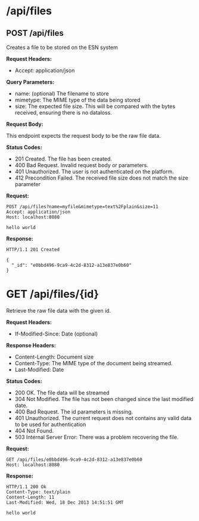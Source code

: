 # /api/files

## POST /api/files

Creates a file to be stored on the ESN system

**Request Headers:**

- Accept: application/json

**Query Parameters:**

- name: (optional) The filename to store
- mimetype: The MIME type of the data being stored
- size: The expected file size. This will be compared with the bytes received, ensuring there is no dataloss.

**Request Body:**

This endpoint expects the request body to be the raw file data.

**Status Codes:**

- 201 Created. The file has been created.
- 400 Bad Request. Invalid request body or parameters.
- 401 Unauthorized. The user is not authenticated on the platform.
- 412 Precondition Failed. The received file size does not match the size parameter

**Request:**

    POST /api/files?name=myfile&mimetype=text%2Fplain&size=11
    Accept: application/json
    Host: localhost:8080

    hello world

**Response:**

    HTTP/1.1 201 Created

    {
      "_id": "e0bbd496-9ca9-4c2d-8312-a13e837e0b60"
    }

# GET /api/files/{id}

Retrieve the raw file data with the given id.

**Request Headers:**

- If-Modified-Since: Date (optional)

**Response Headers:**

- Content-Length: Document size
- Content-Type: The MIME type of the document being streamed.
- Last-Modified: Date

**Status Codes:**

- 200 OK. The file data will be streamed
- 304 Not Modified. The file has not been changed since the last modified date.
- 400 Bad Request. The id parameters is missing.
- 401 Unauthorized. The current request does not contains any valid data to be used for authentication
- 404 Not Found.
- 503 Internal Server Error: There was a problem recovering the file.

**Request:**

    GET /api/files/e0bbd496-9ca9-4c2d-8312-a13e837e0b60
    Host: localhost:8080

**Response:**

    HTTP/1.1 200 Ok
    Content-Type: text/plain
    Content-Length: 11
    Last-Modified: Wed, 18 Dec 2013 14:51:51 GMT

    hello world
